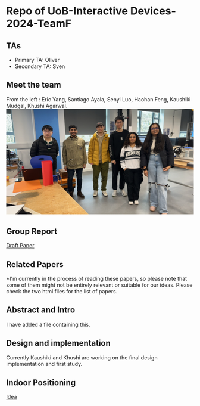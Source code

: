 # Repo of UoB-Interactive Devices-2024-TeamF

## TAs ##
- Primary TA: Oliver
- Secondary TA: Sven

## Meet the team

From the left : Eric Yang, Santiago Ayala, Senyi Luo, Haohan Feng, Kaushiki Mudgal, Khushi Agarwal.
![Group](IMG_8082.JPG)

## Group Report ##

[Draft Paper](https://www.overleaf.com/read/qcjvphznqvyv#ccb1d1 "Team F")

## Related Papers ##
*I'm currently in the process of reading these papers, so please note that some of them might not be entirely relevant or suitable for our ideas.
Please check the two html files for the list of papers.

## Abstract and Intro ##
I have added a file containing this.

## Design and implementation ##
Currently Kaushiki and Khushi are working on the final design implementation and first study.


## Indoor Positioning ##
[Idea](https://github.com/UoB-Interactive-Devices/ID24-TeamF/blob/master/Indoor%20Positioning.md)
